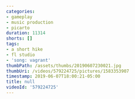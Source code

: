 ```yaml
---
categories:
- gameplay
- music production
- picarto
duration: 11314
shorts: []
tags:
- a short hike
- fl studio
- 'song: vagrant'
thumbPath: /assets/thumbs/20190607230021.jpg
thumbUri: /videos/579224725/pictures/1583353907
timestamp: 2019-06-07T18:00:21-05:00
title: null
videoId: '579224725'
---
```

